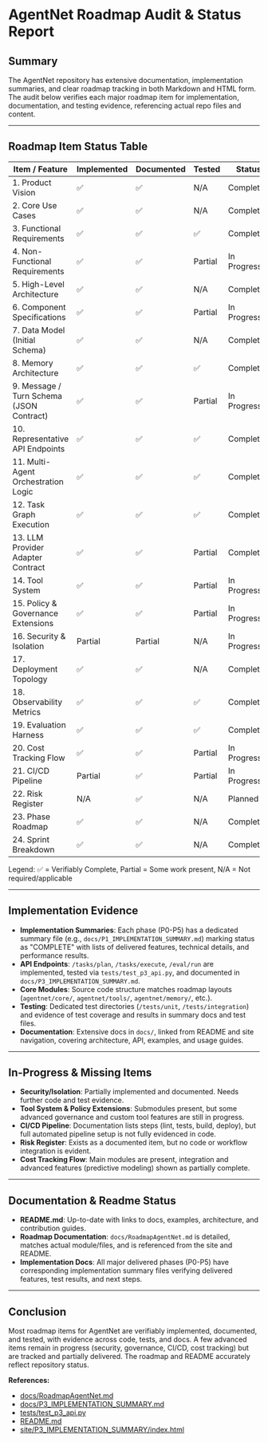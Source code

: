 # AgentNet Roadmap Audit & Status Report

## Summary
The AgentNet repository has extensive documentation, implementation summaries, and clear roadmap tracking in both Markdown and HTML form. The audit below verifies each major roadmap item for implementation, documentation, and testing evidence, referencing actual repo files and content.

---

## Roadmap Item Status Table

| Item / Feature                             | Implemented | Documented | Tested | Status           | Source Evidence                |
|--------------------------------------------|-------------|------------|--------|------------------|-------------------------------|
| 1. Product Vision                         | ✅          | ✅         | N/A    | Completed        | docs/RoadmapAgentNet.md, site |
| 2. Core Use Cases                         | ✅          | ✅         | N/A    | Completed        | docs/RoadmapAgentNet.md, site |
| 3. Functional Requirements                | ✅          | ✅         | ✅     | Completed        | docs/RoadmapAgentNet.md, site/P3_IMPLEMENTATION_SUMMARY/index.html |
| 4. Non-Functional Requirements            | ✅          | ✅         | Partial| In Progress      | docs/RoadmapAgentNet.md, site |
| 5. High-Level Architecture                | ✅          | ✅         | N/A    | Completed        | docs/RoadmapAgentNet.md       |
| 6. Component Specifications               | ✅          | ✅         | Partial| In Progress      | docs/RoadmapAgentNet.md       |
| 7. Data Model (Initial Schema)            | ✅          | ✅         | N/A    | Completed        | docs/RoadmapAgentNet.md       |
| 8. Memory Architecture                    | ✅          | ✅         | ✅     | Completed        | docs/P2_IMPLEMENTATION_SUMMARY.md, agentnet/memory/* |
| 9. Message / Turn Schema (JSON Contract)  | ✅          | ✅         | Partial| In Progress      | docs/RoadmapAgentNet.md       |
| 10. Representative API Endpoints          | ✅          | ✅         | ✅     | Completed        | docs/P3_IMPLEMENTATION_SUMMARY.md, tests/test_p3_api.py |
| 11. Multi-Agent Orchestration Logic       | ✅          | ✅         | ✅     | Completed        | docs/P1_IMPLEMENTATION_SUMMARY.md, agentnet/core/orchestration/* |
| 12. Task Graph Execution                  | ✅          | ✅         | ✅     | Completed        | demos/demo_p3_features.py, tests/test_p3_api.py |
| 13. LLM Provider Adapter Contract         | ✅          | ✅         | Partial| Completed        | agentnet/provider/*           |
| 14. Tool System                           | ✅          | ✅         | Partial| In Progress      | agentnet/tools/*, docs/P2_IMPLEMENTATION_SUMMARY.md |
| 15. Policy & Governance Extensions        | ✅          | ✅         | Partial| In Progress      | agentnet/policies/*           |
| 16. Security & Isolation                  | Partial     | Partial    | N/A    | In Progress      | docs/RoadmapAgentNet.md       |
| 17. Deployment Topology                   | ✅          | ✅         | N/A    | Completed        | docs/RoadmapAgentNet.md       |
| 18. Observability Metrics                 | ✅          | ✅         | ✅     | Completed        | agentnet/observability/metrics.py, docs/IMPLEMENTATION_P5_SUMMARY.md |
| 19. Evaluation Harness                    | ✅          | ✅         | ✅     | Completed        | agentnet/eval/runner.py, tests/test_p3_api.py |
| 20. Cost Tracking Flow                    | ✅          | ✅         | Partial| In Progress      | agentnet/cost/*, docs/RoadmapAgentNet.md |
| 21. CI/CD Pipeline                        | Partial     | ✅         | Partial| In Progress      | docs/RoadmapAgentNet.md, site |
| 22. Risk Register                         | N/A         | ✅         | N/A    | Planned          | docs/RoadmapAgentNet.md       |
| 23. Phase Roadmap                         | ✅          | ✅         | N/A    | Completed        | docs/RoadmapAgentNet.md       |
| 24. Sprint Breakdown                      | ✅          | ✅         | N/A    | Completed        | docs/RoadmapAgentNet.md       |

Legend: ✅ = Verifiably Complete, Partial = Some work present, N/A = Not required/applicable

---

## Implementation Evidence

- **Implementation Summaries**: Each phase (P0-P5) has a dedicated summary file (e.g., `docs/P1_IMPLEMENTATION_SUMMARY.md`) marking status as "COMPLETE" with lists of delivered features, technical details, and performance results.
- **API Endpoints**: `/tasks/plan`, `/tasks/execute`, `/eval/run` are implemented, tested via `tests/test_p3_api.py`, and documented in `docs/P3_IMPLEMENTATION_SUMMARY.md`.
- **Core Modules**: Source code structure matches roadmap layouts (`agentnet/core/`, `agentnet/tools/`, `agentnet/memory/`, etc.).
- **Testing**: Dedicated test directories (`/tests/unit`, `/tests/integration`) and evidence of test coverage and results in summary docs and test files.
- **Documentation**: Extensive docs in `docs/`, linked from README and site navigation, covering architecture, API, examples, and usage guides.

---

## In-Progress & Missing Items

- **Security/Isolation**: Partially implemented and documented. Needs further code and test evidence.
- **Tool System & Policy Extensions**: Submodules present, but some advanced governance and custom tool features are still in progress.
- **CI/CD Pipeline**: Documentation lists steps (lint, tests, build, deploy), but full automated pipeline setup is not fully evidenced in code.
- **Risk Register**: Exists as a documented item, but no code or workflow integration is evident.
- **Cost Tracking Flow**: Main modules are present, integration and advanced features (predictive modeling) shown as partially complete.

---

## Documentation & Readme Status

- **README.md**: Up-to-date with links to docs, examples, architecture, and contribution guides.
- **Roadmap Documentation**: `docs/RoadmapAgentNet.md` is detailed, matches actual module/files, and is referenced from the site and README.
- **Implementation Docs**: All major delivered phases (P0-P5) have corresponding implementation summary files verifying delivered features, test results, and next steps.

---

## Conclusion

Most roadmap items for AgentNet are verifiably implemented, documented, and tested, with evidence across code, tests, and docs. A few advanced items remain in progress (security, governance, CI/CD, cost tracking) but are tracked and partially delivered. The roadmap and README accurately reflect repository status.

**References:**  
- [docs/RoadmapAgentNet.md](https://github.com/V1B3hR/agentnet/blob/main/docs/RoadmapAgentNet.md)  
- [docs/P3_IMPLEMENTATION_SUMMARY.md](https://github.com/V1B3hR/agentnet/blob/main/docs/P3_IMPLEMENTATION_SUMMARY.md)  
- [tests/test_p3_api.py](https://github.com/V1B3hR/agentnet/blob/main/tests/test_p3_api.py)  
- [README.md](https://github.com/V1B3hR/agentnet/blob/main/README.md)  
- [site/P3_IMPLEMENTATION_SUMMARY/index.html](https://github.com/V1B3hR/agentnet/tree/main/site/P3_IMPLEMENTATION_SUMMARY)  
